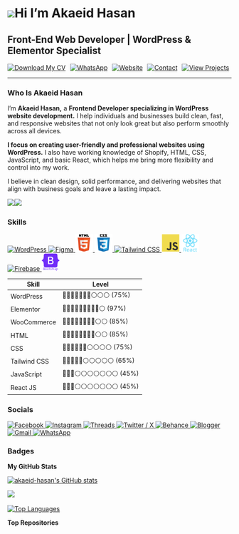 ![](https://user-images.githubusercontent.com/18350557/176309783-0785949b-9127-417c-8b55-ab5a4333674e.gif)Hi I’m Akaeid Hasan
====================================================================================================================================

## Front-End Web Developer | WordPress & Elementor Specialist
<!-- 🎯 Call to Action Buttons -->
<div style="display: flex; flex-wrap: wrap; gap: 10px; align-items: center;">

  <!-- Download CV -->
  <a href="https://akaeidhasan.com/wp-content/uploads/2025/07/Akaeid-Hasan-CV.pdf" target="_blank">
    <img src="https://img.shields.io/badge/Download%20My%20CV-0073B1?style=for-the-badge&logo=google-drive&logoColor=white" alt="Download My CV"/>
  </a>

  <!-- WhatsApp -->
  <a href="https://wa.me/8801580726459" target="_blank">
    <img src="https://img.shields.io/badge/Hire%20Me%20on%20WhatsApp-25D366?style=for-the-badge&logo=whatsapp&logoColor=white" alt="WhatsApp"/>
  </a>

  <!-- Visit Website -->
  <a href="https://akaeidhasan.com/" target="_blank">
    <img src="https://img.shields.io/badge/Visit%20My%20Website-0A66C2?style=for-the-badge&logo=google-chrome&logoColor=white" alt="Website"/>
  </a>

  <!-- Contact -->
  <a href="mailto:akaeidhasan.bd@gmail.com" target="_blank">
    <img src="https://img.shields.io/badge/Contact%20Me-D44638?style=for-the-badge&logo=gmail&logoColor=white" alt="Contact"/>
  </a>

  <!-- View Projects (fixed icon) -->
  <a href="#projects : https://www.behance.net/akaeidhasan" target="_blank">
    <img src="https://img.shields.io/badge/View%20Projects-8E44AD?style=for-the-badge&logo=github&logoColor=white" alt="View Projects"/>
  </a>

</div>

----------------------------------------------------------
### Who Is Akaeid Hasan
I’m **Akaeid Hasan,** a **Frontend Developer specializing in WordPress website development.** I help individuals and businesses build clean, fast, and responsive websites that not only look great but also perform smoothly across all devices.

**I focus on creating user-friendly and professional websites using WordPress.** I also have working knowledge of Shopify, HTML, CSS, JavaScript, and basic React, which helps me bring more flexibility and control into my work.

I believe in clean design, solid performance, and delivering websites that align with business goals and leave a lasting impact.

<a href="https://www.github.com/akaeid-hasan" target="_blank" rel="noreferrer"><img
src="https://img.shields.io/github/followers/akaeid-hasan?logo=github&style=for-the-badge&color=0891b2&labelColor=1c1917" /></a><a href="https://www.x.com/AkaeidHasanAH" target="_blank" rel="noreferrer"><img
src="https://img.shields.io/twitter/follow/AkaeidHasanAH?logo=twitter&style=for-the-badge&color=0891b2&labelColor=1c1917"
/></a>

### Skills


<p align="left">
<p align="left">
  <!-- WordPress -->
  <a href="https://wordpress.com" target="_blank" rel="noreferrer">
    <img src="https://raw.githubusercontent.com/danielcranney/readme-generator/main/public/icons/skills/wordpress-colored.svg" alt="WordPress" width="40" height="40"/>
  </a>

  <!-- Figma -->
  <a href="https://www.figma.com/" target="_blank" rel="noreferrer">
    <img src="https://raw.githubusercontent.com/danielcranney/readme-generator/main/public/icons/skills/figma-colored.svg" alt="Figma" width="40" height="40"/>
  </a>

  <!-- HTML -->
  <a href="https://www.w3.org/html/" target="_blank" rel="noreferrer">
    <img src="https://raw.githubusercontent.com/devicons/devicon/master/icons/html5/html5-original-wordmark.svg" alt="HTML" width="40" height="40"/>
  </a>

  <!-- CSS -->
  <a href="https://www.w3schools.com/css/" target="_blank" rel="noreferrer">
    <img src="https://raw.githubusercontent.com/devicons/devicon/master/icons/css3/css3-original-wordmark.svg" alt="CSS" width="40" height="40"/>
  </a>

  <!-- Tailwind CSS -->
  <a href="https://tailwindcss.com/" target="_blank" rel="noreferrer">
    <img src="https://www.vectorlogo.zone/logos/tailwindcss/tailwindcss-icon.svg" alt="Tailwind CSS" width="40" height="40"/>
  </a>

  <!-- JavaScript -->
  <a href="https://developer.mozilla.org/en-US/docs/Web/JavaScript" target="_blank" rel="noreferrer">
    <img src="https://raw.githubusercontent.com/devicons/devicon/master/icons/javascript/javascript-original.svg" alt="JavaScript" width="40" height="40"/>
  </a>

  <!-- React -->
  <a href="https://reactjs.org/" target="_blank" rel="noreferrer">
    <img src="https://raw.githubusercontent.com/devicons/devicon/master/icons/react/react-original-wordmark.svg" alt="React" width="40" height="40"/>
  </a>

  <!-- Firebase -->
  <a href="https://firebase.google.com/" target="_blank" rel="noreferrer">
    <img src="https://www.vectorlogo.zone/logos/firebase/firebase-icon.svg" alt="Firebase" width="40" height="40"/>
  </a>

  <!-- Bootstrap -->
  <a href="https://getbootstrap.com" target="_blank" rel="noreferrer">
    <img src="https://raw.githubusercontent.com/devicons/devicon/master/icons/bootstrap/bootstrap-plain-wordmark.svg" alt="Bootstrap" width="40" height="40"/>
  </a>
</p>

</p>



| Skill         | Level                          |
|---------------|--------------------------------|
| WordPress     | 🔵🔵🔵🔵🔵🔵🔵⚪⚪⚪ (75%) |
| Elementor     | 🔵🔵🔵🔵🔵🔵🔵🔵🔵⚪ (97%) |
| WooCommerce   | 🔵🔵🔵🔵🔵🔵🔵🔵⚪⚪ (85%) |
| HTML          | 🔵🔵🔵🔵🔵🔵🔵🔵⚪⚪ (85%) |
| CSS           | 🔵🔵🔵🔵🔵🔵⚪⚪⚪⚪ (75%) |
| Tailwind CSS  | 🔵🔵🔵🔵🔵⚪⚪⚪⚪⚪ (65%) |
| JavaScript    | 🔵🔵🔵⚪⚪⚪⚪⚪⚪⚪ (45%) |
| React JS      | 🔵🔵🔵⚪⚪⚪⚪⚪⚪⚪ (45%) |







### Socials

<!-- 🌐 Connect with me -->
<p align="left">

  <!-- Facebook -->
  <a href="https://www.facebook.com/akaeidhasanofficial" target="_blank">
    <img src="https://img.shields.io/badge/Facebook-1877F2?style=for-the-badge&logo=facebook&logoColor=white" alt="Facebook"/>
  </a>

  <!-- Instagram -->
  <a href="https://www.instagram.com/akaeidhasan/" target="_blank">
    <img src="https://img.shields.io/badge/Instagram-E4405F?style=for-the-badge&logo=instagram&logoColor=white" alt="Instagram"/>
  </a>

  <!-- Threads -->
  <a href="https://www.threads.net/@akaeidhasan" target="_blank">
    <img src="https://img.shields.io/badge/Threads-000000?style=for-the-badge&logo=threads&logoColor=white" alt="Threads"/>
  </a>

  <!-- Twitter (X) -->
  <a href="https://x.com/AkaeidHasanAH" target="_blank">
    <img src="https://img.shields.io/badge/Twitter(X)-1DA1F2?style=for-the-badge&logo=twitter&logoColor=white" alt="Twitter / X"/>
  </a>

  <!-- Behance -->
  <a href="https://www.behance.net/akaeidhasan" target="_blank">
    <img src="https://img.shields.io/badge/Behance-1769FF?style=for-the-badge&logo=behance&logoColor=white" alt="Behance"/>
  </a>

  <!-- Blogger -->
  <a href="https://akaeidhasan.blogspot.com/" target="_blank">
    <img src="https://img.shields.io/badge/Blogger-FF5722?style=for-the-badge&logo=blogger&logoColor=white" alt="Blogger"/>
  </a>

  <!-- Gmail -->
  <a href="mailto:akaeidhasan.bd@gmail.com" target="_blank">
    <img src="https://img.shields.io/badge/Gmail-D44638?style=for-the-badge&logo=gmail&logoColor=white" alt="Gmail"/>
  </a>

  <!-- WhatsApp -->
  <a href="https://wa.me/8801580726459" target="_blank">
    <img src="https://img.shields.io/badge/WhatsApp-25D366?style=for-the-badge&logo=whatsapp&logoColor=white" alt="WhatsApp"/>
  </a>

</p>



### Badges

<b>My GitHub Stats</b>

<a href="http://www.github.com/akaeid-hasan"><img src="https://github-readme-stats.vercel.app/api?username=akaeid-hasan&show_icons=true&hide=&count_private=true&title_color=facc15&text_color=ffffff&icon_color=0891b2&bg_color=1c1917&hide_border=true&show_icons=true" alt="akaeid-hasan's GitHub stats" /></a>

<a href="http://www.github.com/akaeid-hasan"><img src="https://github-readme-streak-stats.herokuapp.com/?user=akaeid-hasan&stroke=ffffff&background=1c1917&ring=facc15&fire=facc15&currStreakNum=ffffff&currStreakLabel=facc15&sideNums=ffffff&sideLabels=ffffff&dates=ffffff&hide_border=true" /></a>

<a href="https://github.com/akaeid-hasan" align="left"><img src="https://github-readme-stats.vercel.app/api/top-langs/?username=akaeid-hasan&langs_count=10&title_color=facc15&text_color=ffffff&icon_color=0891b2&bg_color=1c1917&hide_border=true&locale=en&custom_title=Top%20%Languages" alt="Top Languages" /></a>

<b>Top Repositories</b>

<div width="100%" align="center"></div><br /><br /><br /><br /><br /><br /><br />
